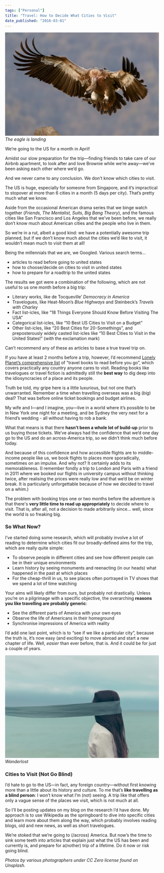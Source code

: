 ```yaml
---
tags: ["Personal"]
title: "Travel: How to Decide What Cities to Visit"
date_published: "2016-03-01"
---
```


![The eagle is landing](images/american-eagle-1024x683.jpeg)
_The eagle is landing_

We’re going to the US for a month in April!

Amidst our slow preparation for the trip—finding friends to take care of our Airbnb apartment, to look after and love Brownie while we’re away—we’ve been asking each other where we’d go.

And we never came to any conclusion. We don't know which cities to visit.

The US is huge, especially for someone from Singapore, and it’s impractical to stopover at more than 6 cities in a month (5 days per city). That’s pretty much what we know.

Aside from the occasional American drama series that we binge watch together (_Friends, The Mentalist, Suits, Big Bang Theory_), and the famous cities like San Francisco and Los Angeles that we’ve been before, we really don’t know much about American cities and the people who live in them.

So we’re in a rut, albeit a good kind: we have a potentially awesome trip planned, but if we don’t know much about the cities we’d like to visit, it wouldn’t mean much to visit them at all!

Being the millennials that we are, we Googled. Various search terms…

- articles to read before going to united states
- how to choose/decide on cities to visit in united states
- how to prepare for a roadtrip to the united states

The results we got were a combination of the following, which are not useful to us one month before a big trip:

- Literary works, like de Tocqueville’ _Democracy in_ _America_
- Travelogues, like Heat-Moon’s _Blue Highways_ and Steinbeck’s _Travels with Charley_
- Fact list-icles, like “18 Things Everyone Should Know Before Visiting The USA”
- Categorical list-icles, like “10 Best US Cities to Visit on a Budget”
- Other list-icles, like “20 Best Cities for 20-Somethings”, and preposterously widely casted list-icles like “10 Best Cities to Visit in the United States!” (_with_ the exclamation mark)

Can’t recommend any of these as articles to base a true travel trip on.

If you have at least 2 months before a trip, however, I’d recommend [Lonely Planet’s comprehensive list](http://www.lonelyplanet.com/south-america/travel-tips-and-articles/75843) of "travel books to read before you go”, which covers practically any country anyone cares to visit. Reading books like travelogues or travel fiction is admittedly still the **best way** to dig deep into the idiosyncracies of a place and its people.

Truth be told, my gripe here is a little luxurious, but not one that’s unwarranted. Remember a time when travelling overseas was a big (_big_) deal? That was before online ticket bookings and budget airlines.

My wife and I—and I imagine, you—live in a world where it’s possible to be in New York one night for a meeting, and be Sydney the very next for a friend’s wedding - all without having to rob a bank.

What that means is that there **hasn’t been a whole lot of build-up** prior to us buying those tickets. We’ve always had the confidence that we’d one day go to the US and do an across-America trip, so we didn’t think much before today.

And because of this confidence and how accessible flights are to middle-income people like us, we book flights to places more sporadically, sometimes on an impulse. And why not? It certainly adds to its memorableness. (I remember fondly a trip to London and Paris with a friend in 2011 where we booked our flights in university campus without thinking twice, after realising the prices were really low and that we’d be on winter break. It is particularly unforgettable because of how we decided to travel on a whim.)

The problem with booking trips one or two months before the adventure is that there's **very little time to read up appropriately** to decide where to visit. That is, after all, not a decision to made arbitrarily since... well, since the world is so freaking big.

### So What Now?

I’ve started doing some research, which will probably involve a lot of reading to determine which cities fit our broadly-defined aims for the trip, which are really quite simple:

- To observe people in different cities and see how different people can be in their unique environments
- Learn history by seeing monuments and reenacting (in our heads) what happened in the past at which places
- For the cheap-thrill in us, to see places often portrayed in TV shows that we spend a lot of time watching

Your aims will likely differ from ours, but probably not drastically. Unless you’re on a pilgrimage with a specific objective, the overarching **reasons you like travelling are probably generic**:

- See the different parts of America with your own eyes
- Observe the life of Americans in their homeground
- Synchronise impressions of America with reality

I’d add one last point, which is to “see if we like a particular city”, because the truth is, it’s now easy (and exciting) to move abroad and start a new chapter of life. Well, _easier_ than ever before, that is. And it could be for just a couple of years.

![Wanderlost](images/blind-1024x681.jpeg)
_Wanderlost_

### Cities to Visit (Not Go Blind)

I’d hate to go to the US—in fact, any foreign country—without first knowing more than a little about its history and culture. To me that’s **like travelling as a blind person**: I won’t know what I’m (not) seeing. A trip like that offers only a vague sense of the places we visit, which is not much at all.

So I’ll be posting updates on my blog on the research I’d have done. My approach is to use Wikipedia as the springboard to dive into specific cities and learn more about them along the way, which probably involves reading blogs, old and new news, as well as short travelogues.

We’re stoked that we’re going to (/across) America. But now’s the time to sink some teeth into articles that explain just what the US has been and currently is, and prepare for a(nother) trip of a lifetime. Do it now or risk going blind.

_Photos by various photographers under CC Zero license found on Unsplash._
